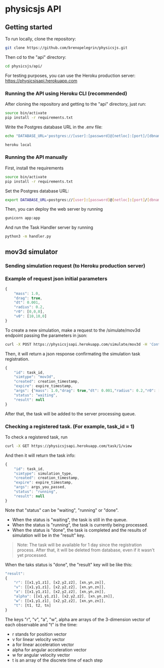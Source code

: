 # physicsjs API

## Getting started

To run locally, clone the repository:
```bash
git clone https://github.com/brenopelegrin/physicsjs.git
```

Then cd to the "api" directory:

```bash
cd physicsjs/api/
```

For testing purposes, you can use the Heroku production server: https://physicsjsapi.herokuapp.com

### Running the API using Heroku CLI (recommended)

After cloning the repository and getting to the "api" directory, just run:

```bash
source bin/activate
pip install -r requirements.txt
```

Write the Postgres database URL in the .env file:

```bash
echo "DATABASE_URL='postgres://[user]:[password]@[netloc]:[port]/[dbname]'" >> .env
```

```bash
heroku local
```

### Running the API manually

First, install the requirements

```bash
source bin/activate
pip install -r requirements.txt
```

Set the Postgres database URL:

```bash
export DATABASE_URL=postgres://[user]:[password]@[netloc]:[port]/[dbname]
```

Then, you can deploy the web server by running

```bash
gunicorn app:app
```

And run the Task Handler server by running
```bash
python3 -m handler.py
```

## mov3d simulator

### Sending simulation request (to Heroku production server)

### Example of request json initial parameters
```javascript
{
    "mass": 1.0,
    "drag": true,
    "dt": 0.001,
    "radius": 0.2,
    "r0": [0,0,0],
    "v0": [10,10,0]
}
```

To create a new simulation, make a request to the /simulate/mov3d endpoint passing the parameters in json:

```bash
curl -X POST https://physicsjsapi.herokuapp.com/simulate/mov3d -H 'Content-Type: application/json' -d '{"mass": 1.0,"drag": true,"dt": 0.001,"radius": 0.2,"r0": [0,0,0],"v0": [10,10,0]}'
```
Then, it will return a json response confirmating the simulation task registration.

```javascript
{
    "id": task_id,
    "simtype": "mov3d",
    "created": creation_timestamp,
    "expire": expire_timestamp,
    "args": {"mass": 1.0,"drag": true,"dt": 0.001,"radius": 0.2,"r0": [0,0,0],"v0": [10,10,0]},
    "status": "waiting",
    "result": null
}
```

After that, the task will be added to the server processing queue.

### Checking a registered task. (For example, task_id = 1)

To check a registered task, run

```bash
curl -X GET https://physicsjsapi.herokuapp.com/task/1/view
```

And then it will return the task info:

```javascript
{
    "id": task_id,
    "simtype": simulation_type,
    "created": creation_timestamp,
    "expire": expire_timestamp,
    "args": args_you_passed,
    "status": "running",
    "result": null
}
```
Note that "status" can be "waiting", "running" or "done". 
- When the status is "waiting", the task is still in the queue.
- When the status is "running", the task is currently being processed.
- When the status is "done", the task is completed and the results of simulation will be in the "result" key.

> Note: The task will be available for 1 day since the registration process. After that, it will be deleted from database, even if it wasn't yet processed.

When the taks status is "done", the "result" key will be like this:

```javascript
"result": 
{
    "r": [[x1,y1,z1], [x2,y2,z2], [xn,yn,zn]],
    "v": [[x1,y1,z1], [x2,y2,z2], [xn,yn,zn]],
    "a": [[x1,y1,z1], [x2,y2,z2], [xn,yn,zn]],
    "alpha": [[x1,y1,z1], [x2,y2,z2], [xn,yn,zn]],
    "w": [[x1,y1,z1], [x2,y2,z2], [xn,yn,zn]],
    "t": [t1, t2, tn]
}
```
The keys "r", "v", "a", "w", alpha are arrays of the 3-dimension vector of each observable and "t" is the time: 
- r stands for position vector
- v for linear velocity vector
- a for linear acceleration vector
- alpha for angular acceleration vector
- w for angular velocity vector
- t is an array of the discrete time of each step

